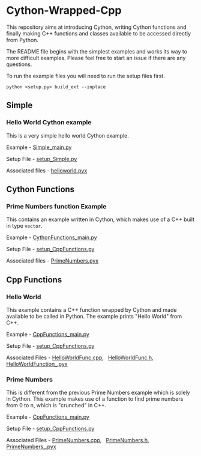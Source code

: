 # Cython-Wrapped-Cpp
This repository aims at introducing Cython, writing Cython functions and finally making C++
functions and classes available to be accessed directly from Python.

The README file begins with the simplest examples and works its way to more difficult examples.
Please feel free to start an issue if there are any questions. 

To run the example files you will need to run the setup files first.
```
python <setup.py> build_ext --inplace
```

## Simple
### Hello World Cython example
This is a very simple hello world Cython example.

Example - [Simple_main.py](Examples/Simple_main.py)

Setup File - [setup_Simple.py](setup_Simple.py)

Associated files - [helloworld.pyx](Simple/helloworld.pyx)

## Cython Functions
### Prime Numbers function Example
This contains an example written in Cython, which makes use of a C++ built in type `vector`.

Example - [CythonFunctions_main.py](Examples/CythonFunctions_main.py)

Setup File - [setup_CppFunctions.py](setup_CppFunctions.py)

Associated files - [PrimeNumbers.pyx](CythonFunctions/PrimeNumbers.pyx)

## Cpp Functions
### Hello World
This example contains a C++ function wrapped by Cython and made available to be called in Python. The example prints "Hello World" from C++.

Example - [CppFunctions_main.py](Examples/CppFunctions_main.py)

Setup File - [setup_CppFunctions.py](setup_CppFunctions.py)

Associated Files - [HelloWorldFunc.cpp](CppFunctions/HelloWorld/HelloWorldFunc.cpp), &nbsp; [HelloWorldFunc.h](CppFunctions/HelloWorld/HelloWorldFunc.h), &nbsp; [HelloWorldFunction_.pyx](CppFunctions/HelloWorld/HelloWorldFunction_.pyx)

### Prime Numbers
This is different from the previous Prime Numbers example which is solely in Cython.
This example makes use of a function to find prime numbers from 0 to n, which
is "crunched" in C++.

Example - [CppFunctions_main.py](Examples/CppFunctions_main.py)

Setup File - [setup_CppFunctions.py](setup_CppFunctions.py)

Associated Files - [PrimeNumbers.cpp](CppFunctions/PrimeNumbers/PrimeNumbers.cpp), &nbsp;
[PrimeNumbers.h](CppFunctions/PrimeNumbers/PrimeNumbers.h), &nbsp;
[PrimeNumbers_.pyx](CppFunctions/PrimeNumbers/)
